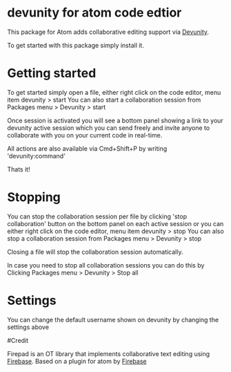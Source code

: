 # devunity for atom code edtior

This package for Atom adds collaborative editing support via [Devunity](http://devunity.com).

To get started with this package simply install it.


# Getting started

To get started simply open a file, either right click on the code editor, menu item devunity > start
You can also start a collaboration session from Packages menu > Devunity > start

Once session is activated you will see a bottom panel showing a link to your devunity active session which you can send freely and invite anyone to collaborate with you on your current code in real-time.

All actions are also available via Cmd+Shift+P by writing 'devunity:command'

Thats it!

# Stopping

You can stop the collaboration session per file by clicking 'stop collaboration' button on the bottom panel on each active session or you can either right click on the code editor, menu item devunity > stop
You can also stop a collaboration session from Packages menu > Devunity > stop

Closing a file will stop the collaboration session automatically.

In case you need to stop all collaboration sessions you can do this by Clicking Packages menu > Devunity > Stop all

# Settings

You can change the default username shown on devunity by changing the settings above


#Credit

Firepad is an OT library that implements collaborative text editing using [Firebase](https://www.firebase.com).
Based on a plugin for atom by [Firebase](https://github.com/firebase/atom-firepad)
